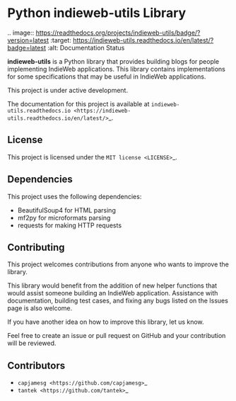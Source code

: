 Python indieweb-utils Library
=======================================

.. image:: https://readthedocs.org/projects/indieweb-utils/badge/?version=latest
:target: https://indieweb-utils.readthedocs.io/en/latest/?badge=latest
:alt: Documentation Status

**indieweb-utils** is a Python library that provides building blogs for people implementing IndieWeb applications. This library contains implementations for some specifications that may be useful in IndieWeb applications.

This project is under active development.

The documentation for this project is available at `indieweb-utils.readthedocs.io <https://indieweb-utils.readthedocs.io/en/latest/>`_.

License
-------

This project is licensed under the `MIT license <LICENSE>`_.

Dependencies
-------

This project uses the following dependencies:

- BeautifulSoup4 for HTML parsing
- mf2py for microformats parsing
- requests for making HTTP requests

Contributing
-------

This project welcomes contributions from anyone who wants to improve the library.

This library would benefit from the addition of new helper functions that would assist someone building an IndieWeb application. Assistance with documentation, building test cases, and fixing any bugs listed on the Issues page is also welcome.

If you have another idea on how to improve this library, let us know.

Feel free to create an issue or pull request on GitHub and your contribution will be reviewed.

Contributors
-------

- `capjamesg <https://github.com/capjamesg>`_
- `tantek <https://github.com/tantek>`_